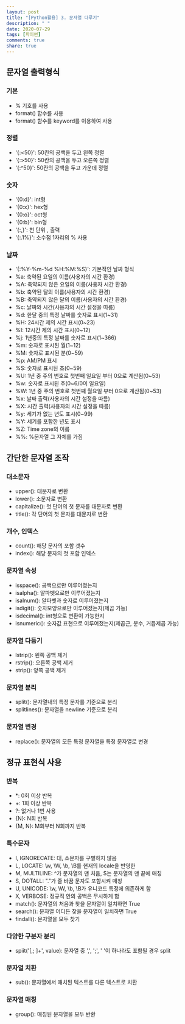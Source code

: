 ```yaml
---
layout: post
title: "[Python활용] 3. 문자열 다루기"
description: " "
date: 2020-07-29
tags: [파이썬]
comments: true
share: true
---
```



## 문자열 출력형식

### 기본

- % 기호를 사용
- format() 함수를 사용
- format() 함수를 keyword를 이용하여 사용

### 정렬

- '{:<50}': 50칸의 공백을 두고 왼쪽 정렬
- '{:>50}': 50칸의 공백을 두고 오른쪽 정렬
- '{:^50}': 50칸의 공백을 두고 가운데 정렬

### 숫자

- '{0:d}': int형
- '{0:x}': hex형
- '{0:o}': oct형
- '{0:b}': bin형
- '{:,}': 천 단위 , 출력
- '{:.1%}': 소수점 1자리의 % 사용

### 날짜

- '{:%Y-%m-%d %H:%M:%S}': 기본적인 날짜 형식
- %a: 축약된 요일의 이름(사용자의 시간 환경)
- %A: 축약되지 않은 요일의 이름(사용자 시간 환경)
- %b: 축약된 달의 이름(사용자의 시간 환경)
- %B: 축약되지 않은 달의 이름(사용자의 시간 환경)
- %c: 날짜와 시간(사용자의 시간 설정을 따름)
- %d: 한달 중의 특정 날짜를 숫자로 표시(1~31)
- %H: 24시간 제의 시간 표시(0~23)
- %I: 12시간 제의 시간 표시(0~12)
- %j: 1년중의 특정 날짜를 숫자로 표시(1~366)
- %m: 숫자로 표시된 월(1~12)
- %M: 숫자로 표시된 분(0~59)
- %p: AM/PM 표시
- %S: 숫자로 표시된 초(0~59)
- %U: 1년 중 주의 번호로 첫번째 일요일 부터 0으로 계산됨(0~53)
- %w: 숫자로 표시된 주(0~6/0이 일요일)
- %W: 1년 중 주의 번호로 첫번째 월요일 부터 0으로 계산됨(0~53)
- %x: 날짜 출력(사용자의 시간 설정을 따름)
- %X: 시간 출력(사용자의 시간 설정을 따름)
- %y: 세기가 없는 년도 표시(0~99)
- %Y: 세기를 포함한 년도 표시
- %Z: Time zone의 이름
- %%: %문자열 그 자체를 가짐

## 간단한 문자열 조작

### 대소문자

- upper(): 대문자로 변환
- lower(): 소문자로 변환
- capitalize(): 첫 단어의 첫 문자를 대문자로 변환
- title(): 각 단어의 첫 문자를 대문자로 변환

### 개수, 인덱스

- count(): 해당 문자의 포함 갯수
- index(): 해당 문자의 첫 포함 인덱스

### 문자열 속성

- isspace(): 공백으로만 이루어졌는지
- isalpha(): 알파벳으로만 이루어졌는지
- isalnum(): 알파벳과 숫자로 이루어졌는지
- isdigit(): 숫자모양으로만 이루어졌는지(제곱 가능)
- isdecimal(): int형으로 변환이 가능한지
- isnumeric(): 숫자값 표현으로 이루어졌는지(제곱근, 분수, 거듭제곱 가능)

### 문자열 다듬기

- lstrip(): 왼쪽 공백 제거
- rstrip(): 오른쪽 공백 제거
- strip(): 양쪽 공백 제거

### 문자열 분리

- split(): 문자열내의 특정 문자를 기준으로 분리
- splitlines(): 문자열을 newline 기준으로 분리

### 문자열 변경

- replace(): 문자열의 모든 특정 문자열을 특정 문자열로 변경

## 정규 표현식 사용

### 반복

- *: 0회 이상 반복
- +: 1회 이상 반복
- ?: 없거나 1번 사용
- {N}: N회 반복
- {M, N}: M회부터 N회까지 반복

### 특수문자

- I, IGNORECATE: 대, 소문자를 구별하지 않음
- L, LOCATE: \w, \W, \b, \B를 현재의 locale을 반영한
- M, MULTILINE: ^가 문자열의 맨 처음, $는 문자열의 맨 끝에 매칭
- S, DOTALL: "."가 줄 바꿈 문자도 포함시켜 매칭
- U, UNICODE: \w, \W, \b, \B가 유니코드 특정에 의존하게 함
- X, VERBOSE: 정규직 안의 공백은 무시하게 함
- match(): 문자열의 처음과 찾을 문자열이 일치하면 True
- search(): 문자열 어디든 찾을 문자열이 일치하면 True
- findall(): 문자열을 모두 찾기

### 다양한 구분자 분리

- spiit('[,; ]+', value): 문자열 중 ',', ';', ' '이 하나라도 포함될 경우 split

### 문자열 치환

- sub(): 문자열에서 매치된 텍스트를 다른 텍스트로 치환

### 문자열 매칭

- group(): 매칭된 문자열을 모두 반환
